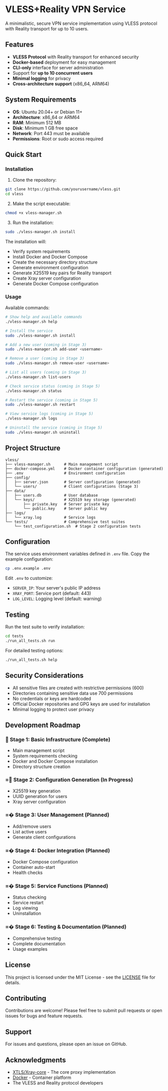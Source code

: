 # VLESS+Reality VPN Service

A minimalistic, secure VPN service implementation using VLESS protocol with Reality transport for up to 10 users.

## Features

- **VLESS Protocol** with Reality transport for enhanced security
- **Docker-based** deployment for easy management
- **CLI-only** interface for server administration
- Support for **up to 10 concurrent users**
- **Minimal logging** for privacy
- **Cross-architecture support** (x86_64, ARM64)

## System Requirements

- **OS**: Ubuntu 20.04+ or Debian 11+
- **Architecture**: x86_64 or ARM64
- **RAM**: Minimum 512 MB
- **Disk**: Minimum 1 GB free space
- **Network**: Port 443 must be available
- **Permissions**: Root or sudo access required

## Quick Start

### Installation

1. Clone the repository:
```bash
git clone https://github.com/yourusername/vless.git
cd vless
```

2. Make the script executable:
```bash
chmod +x vless-manager.sh
```

3. Run the installation:
```bash
sudo ./vless-manager.sh install
```

The installation will:
- Verify system requirements
- Install Docker and Docker Compose
- Create the necessary directory structure
- Generate environment configuration
- Generate X25519 key pairs for Reality transport
- Create Xray server configuration
- Generate Docker Compose configuration

### Usage

Available commands:

```bash
# Show help and available commands
./vless-manager.sh help

# Install the service
sudo ./vless-manager.sh install

# Add a new user (coming in Stage 3)
sudo ./vless-manager.sh add-user <username>

# Remove a user (coming in Stage 3)
sudo ./vless-manager.sh remove-user <username>

# List all users (coming in Stage 3)
./vless-manager.sh list-users

# Check service status (coming in Stage 5)
./vless-manager.sh status

# Restart the service (coming in Stage 5)
sudo ./vless-manager.sh restart

# View service logs (coming in Stage 5)
./vless-manager.sh logs

# Uninstall the service (coming in Stage 5)
sudo ./vless-manager.sh uninstall
```

## Project Structure

```
vless/
├── vless-manager.sh      # Main management script
├── docker-compose.yml    # Docker container configuration (generated)
├── .env                  # Environment configuration
├── config/
│   ├── server.json       # Server configuration (generated)
│   └── users/            # Client configurations (Stage 3)
├── data/
│   ├── users.db          # User database
│   └── keys/             # X25519 key storage (generated)
│       ├── private.key   # Server private key
│       └── public.key    # Server public key
├── logs/
│   └── xray.log          # Service logs
└── tests/                # Comprehensive test suites
    └── test_configuration.sh  # Stage 2 configuration tests
```

## Configuration

The service uses environment variables defined in `.env` file. Copy the example configuration:

```bash
cp .env.example .env
```

Edit `.env` to customize:
- `SERVER_IP`: Your server's public IP address
- `XRAY_PORT`: Service port (default: 443)
- `LOG_LEVEL`: Logging level (default: warning)

## Testing

Run the test suite to verify installation:

```bash
cd tests
./run_all_tests.sh run
```

For detailed testing options:
```bash
./run_all_tests.sh help
```

## Security Considerations

- All sensitive files are created with restrictive permissions (600)
- Directories containing sensitive data use 700 permissions
- No credentials or keys are hardcoded
- Official Docker repositories and GPG keys are used for installation
- Minimal logging to protect user privacy

## Development Roadmap

###  Stage 1: Basic Infrastructure (Complete)
- Main management script
- System requirements checking
- Docker and Docker Compose installation
- Directory structure creation

### = Stage 2: Configuration Generation (In Progress)
- X25519 key generation
- UUID generation for users
- Xray server configuration

### =� Stage 3: User Management (Planned)
- Add/remove users
- List active users
- Generate client configurations

### =� Stage 4: Docker Integration (Planned)
- Docker Compose configuration
- Container auto-start
- Health checks

### =� Stage 5: Service Functions (Planned)
- Status checking
- Service restart
- Log viewing
- Uninstallation

### =� Stage 6: Testing & Documentation (Planned)
- Comprehensive testing
- Complete documentation
- Usage examples

## License

This project is licensed under the MIT License - see the [LICENSE](LICENSE) file for details.

## Contributing

Contributions are welcome! Please feel free to submit pull requests or open issues for bugs and feature requests.

## Support

For issues and questions, please open an issue on GitHub.

## Acknowledgments

- [XTLS/Xray-core](https://github.com/XTLS/Xray-core) - The core proxy implementation
- [Docker](https://www.docker.com/) - Container platform
- The VLESS and Reality protocol developers
